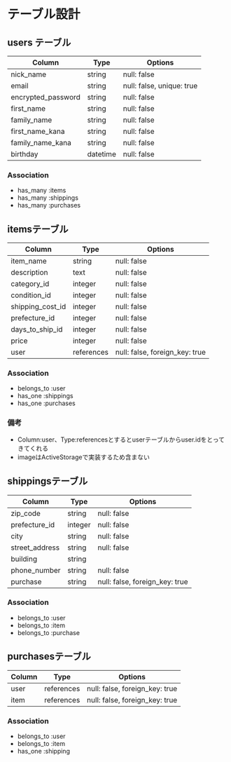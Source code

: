 # テーブル設計

## users テーブル

| Column             | Type     | Options                   |
| -------------------|----------| --------------------------|
| nick_name          | string   | null: false               |
| email              | string   | null: false, unique: true |
| encrypted_password | string   | null: false               |
| first_name         | string   | null: false               |
| family_name        | string   | null: false               |
| first_name_kana    | string   | null: false               |
| family_name_kana   | string   | null: false               |
| birthday           | datetime	| null: false               |

### Association

- has_many :items
- has_many :shippings
- has_many :purchases



## itemsテーブル

| Column                   | Type       | Options                        |
| ------------------------ | ---------- | ------------------------------ |
| item_name                | string     | null: false                    |
| description              | text       | null: false                    |
| category_id              | integer    | null: false                    |
| condition_id             | integer    | null: false                    |
| shipping_cost_id         | integer    | null: false                    |
| prefecture_id            | integer    | null: false                    |
| days_to_ship_id          | integer    | null: false                    |
| price                    | integer    | null: false                    |
| user                     | references | null: false, foreign_key: true |

### Association

- belongs_to :user
- has_one :shippings
- has_one :purchases

### 備考
- Column:user、Type:referencesとするとuserテーブルからuser.idをとってきてくれる
- imageはActiveStorageで実装するため含まない



## shippingsテーブル

| Column               | Type       | Options                        |
| -------------------- | ---------- | ------------------------------ |
| zip_code             | string     | null: false                    |
| prefecture_id        | integer    | null: false                    |
| city                 | string     | null: false                    |
| street_address       | string     | null: false                    |
| building             | string     |                                |
| phone_number         | string     | null: false                    |
| purchase             | string     | null: false, foreign_key: true |

### Association
- belongs_to :user
- belongs_to :item
- belongs_to :purchase


## purchasesテーブル

| Column               | Type       | Options                        |
| -------------------- | ---------- | ------------------------------ |
| user                 | references | null: false, foreign_key: true |
| item                 | references | null: false, foreign_key: true |

### Association

- belongs_to :user
- belongs_to :item
- has_one :shipping